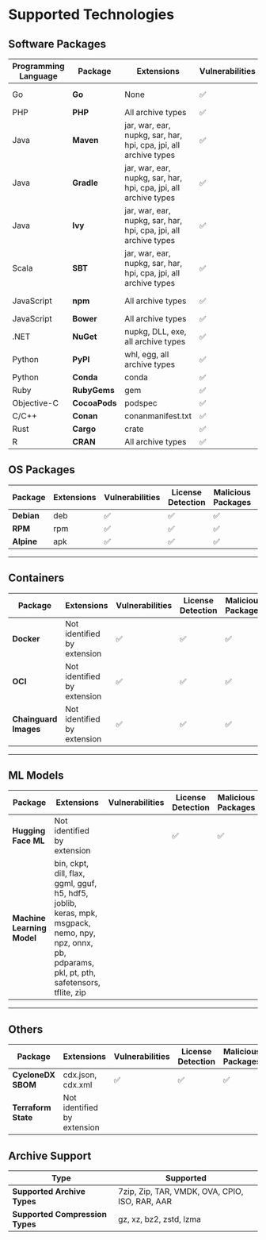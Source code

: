 # Supported Technologies



## Software Packages

<table data-full-width="true"><thead><tr><th width="119">Programming Language</th><th>Package</th><th width="179">Extensions</th><th>Vulnerabilities</th><th width="309">License Detection</th><th>Malicious Packages</th><th>Operational Risk</th><th>Dependencies</th></tr></thead><tbody><tr><td>Go</td><td><strong>Go</strong></td><td>None</td><td><span data-gb-custom-inline data-tag="emoji" data-code="2705">✅</span></td><td><span data-gb-custom-inline data-tag="emoji" data-code="2705">✅</span></td><td><span data-gb-custom-inline data-tag="emoji" data-code="2705">✅</span></td><td></td><td>Docker/OCI Only</td></tr><tr><td>PHP</td><td><strong>PHP</strong></td><td>All archive types</td><td><span data-gb-custom-inline data-tag="emoji" data-code="2705">✅</span></td><td><span data-gb-custom-inline data-tag="emoji" data-code="2705">✅</span></td><td><span data-gb-custom-inline data-tag="emoji" data-code="2705">✅</span></td><td></td><td></td></tr><tr><td>Java</td><td><strong>Maven</strong></td><td>jar, war, ear, nupkg, sar, har, hpi, cpa, jpi, all archive types</td><td><span data-gb-custom-inline data-tag="emoji" data-code="2705">✅</span></td><td><span data-gb-custom-inline data-tag="emoji" data-code="2705">✅</span></td><td><span data-gb-custom-inline data-tag="emoji" data-code="2705">✅</span></td><td><span data-gb-custom-inline data-tag="emoji" data-code="2705">✅</span></td><td>Docker/OCI Only</td></tr><tr><td>Java</td><td><strong>Gradle</strong></td><td>jar, war, ear, nupkg, sar, har, hpi, cpa, jpi, all archive types</td><td><span data-gb-custom-inline data-tag="emoji" data-code="2705">✅</span></td><td><span data-gb-custom-inline data-tag="emoji" data-code="2705">✅</span></td><td><span data-gb-custom-inline data-tag="emoji" data-code="2705">✅</span></td><td></td><td></td></tr><tr><td>Java</td><td><strong>Ivy</strong></td><td>jar, war, ear, nupkg, sar, har, hpi, cpa, jpi, all archive types</td><td><span data-gb-custom-inline data-tag="emoji" data-code="2705">✅</span></td><td><span data-gb-custom-inline data-tag="emoji" data-code="2705">✅</span></td><td><span data-gb-custom-inline data-tag="emoji" data-code="2705">✅</span></td><td></td><td></td></tr><tr><td>Scala</td><td><strong>SBT</strong></td><td>jar, war, ear, nupkg, sar, har, hpi, cpa, jpi, all archive types</td><td><span data-gb-custom-inline data-tag="emoji" data-code="2705">✅</span></td><td><span data-gb-custom-inline data-tag="emoji" data-code="2705">✅</span></td><td><span data-gb-custom-inline data-tag="emoji" data-code="2705">✅</span></td><td></td><td></td></tr><tr><td>JavaScript</td><td><strong>npm</strong></td><td>All archive types</td><td><span data-gb-custom-inline data-tag="emoji" data-code="2705">✅</span></td><td><span data-gb-custom-inline data-tag="emoji" data-code="2705">✅</span></td><td><span data-gb-custom-inline data-tag="emoji" data-code="2705">✅</span></td><td><span data-gb-custom-inline data-tag="emoji" data-code="2705">✅</span></td><td>Docker/OCI Only</td></tr><tr><td>JavaScript</td><td><strong>Bower</strong></td><td>All archive types</td><td><span data-gb-custom-inline data-tag="emoji" data-code="2705">✅</span></td><td><span data-gb-custom-inline data-tag="emoji" data-code="2705">✅</span></td><td><span data-gb-custom-inline data-tag="emoji" data-code="2705">✅</span></td><td></td><td></td></tr><tr><td>.NET</td><td><strong>NuGet</strong></td><td>nupkg, DLL, exe, all archive types</td><td><span data-gb-custom-inline data-tag="emoji" data-code="2705">✅</span></td><td><span data-gb-custom-inline data-tag="emoji" data-code="2705">✅</span></td><td><span data-gb-custom-inline data-tag="emoji" data-code="2705">✅</span></td><td></td><td></td></tr><tr><td>Python</td><td><strong>PyPI</strong></td><td>whl, egg, all archive types</td><td><span data-gb-custom-inline data-tag="emoji" data-code="2705">✅</span></td><td><span data-gb-custom-inline data-tag="emoji" data-code="2705">✅</span></td><td><span data-gb-custom-inline data-tag="emoji" data-code="2705">✅</span></td><td></td><td>Docker/OCI Only</td></tr><tr><td>Python</td><td><strong>Conda</strong></td><td>conda</td><td><span data-gb-custom-inline data-tag="emoji" data-code="2705">✅</span></td><td><span data-gb-custom-inline data-tag="emoji" data-code="2705">✅</span></td><td><span data-gb-custom-inline data-tag="emoji" data-code="2705">✅</span></td><td></td><td></td></tr><tr><td>Ruby</td><td><strong>RubyGems</strong></td><td>gem</td><td><span data-gb-custom-inline data-tag="emoji" data-code="2705">✅</span></td><td><span data-gb-custom-inline data-tag="emoji" data-code="2705">✅</span></td><td><span data-gb-custom-inline data-tag="emoji" data-code="2705">✅</span></td><td></td><td></td></tr><tr><td>Objective-C</td><td><strong>CocoaPods</strong></td><td>podspec</td><td><span data-gb-custom-inline data-tag="emoji" data-code="2705">✅</span></td><td><span data-gb-custom-inline data-tag="emoji" data-code="2705">✅</span></td><td></td><td></td><td></td></tr><tr><td>C/C++</td><td><strong>Conan</strong></td><td>conanmanifest.txt</td><td><span data-gb-custom-inline data-tag="emoji" data-code="2705">✅</span></td><td><span data-gb-custom-inline data-tag="emoji" data-code="2705">✅</span></td><td><span data-gb-custom-inline data-tag="emoji" data-code="2705">✅</span></td><td></td><td></td></tr><tr><td>Rust</td><td><strong>Cargo</strong></td><td>crate</td><td><span data-gb-custom-inline data-tag="emoji" data-code="2705">✅</span></td><td><span data-gb-custom-inline data-tag="emoji" data-code="2705">✅</span></td><td><span data-gb-custom-inline data-tag="emoji" data-code="2705">✅</span></td><td></td><td></td></tr><tr><td>R</td><td><strong>CRAN</strong></td><td>All archive types</td><td><span data-gb-custom-inline data-tag="emoji" data-code="2705">✅</span></td><td><span data-gb-custom-inline data-tag="emoji" data-code="2705">✅</span></td><td><span data-gb-custom-inline data-tag="emoji" data-code="2705">✅</span></td><td></td><td></td></tr></tbody></table>

## OS Packages

<table data-full-width="true"><thead><tr><th>Package</th><th>Extensions</th><th>Vulnerabilities</th><th>License Detection</th><th>Malicious Packages</th><th>Operational Risk</th></tr></thead><tbody><tr><td><strong>Debian</strong></td><td>deb</td><td><span data-gb-custom-inline data-tag="emoji" data-code="2705">✅</span></td><td><span data-gb-custom-inline data-tag="emoji" data-code="2705">✅</span></td><td><span data-gb-custom-inline data-tag="emoji" data-code="2705">✅</span></td><td></td></tr><tr><td><strong>RPM</strong></td><td>rpm</td><td><span data-gb-custom-inline data-tag="emoji" data-code="2705">✅</span></td><td><span data-gb-custom-inline data-tag="emoji" data-code="2705">✅</span></td><td><span data-gb-custom-inline data-tag="emoji" data-code="2705">✅</span></td><td></td></tr><tr><td><strong>Alpine</strong></td><td>apk</td><td><span data-gb-custom-inline data-tag="emoji" data-code="2705">✅</span></td><td><span data-gb-custom-inline data-tag="emoji" data-code="2705">✅</span></td><td><span data-gb-custom-inline data-tag="emoji" data-code="2705">✅</span></td><td></td></tr></tbody></table>

***

## Containers

<table data-full-width="true"><thead><tr><th>Package</th><th>Extensions</th><th>Vulnerabilities</th><th>License Detection</th><th>Malicious Packages</th><th>Operational Risk</th></tr></thead><tbody><tr><td><strong>Docker</strong></td><td>Not identified by extension</td><td><span data-gb-custom-inline data-tag="emoji" data-code="2705">✅</span></td><td><span data-gb-custom-inline data-tag="emoji" data-code="2705">✅</span></td><td><span data-gb-custom-inline data-tag="emoji" data-code="2705">✅</span></td><td></td></tr><tr><td><strong>OCI</strong></td><td>Not identified by extension</td><td><span data-gb-custom-inline data-tag="emoji" data-code="2705">✅</span></td><td><span data-gb-custom-inline data-tag="emoji" data-code="2705">✅</span></td><td><span data-gb-custom-inline data-tag="emoji" data-code="2705">✅</span></td><td></td></tr><tr><td><strong>Chainguard Images</strong></td><td>Not identified by extension</td><td><span data-gb-custom-inline data-tag="emoji" data-code="2705">✅</span></td><td><span data-gb-custom-inline data-tag="emoji" data-code="2705">✅</span></td><td><span data-gb-custom-inline data-tag="emoji" data-code="2705">✅</span></td><td></td></tr></tbody></table>

***

## ML Models

<table data-full-width="true"><thead><tr><th>Package</th><th>Extensions</th><th>Vulnerabilities</th><th>License Detection</th><th>Malicious Packages</th><th>Operational Risk</th></tr></thead><tbody><tr><td><strong>Hugging Face ML</strong></td><td>Not identified by extension</td><td></td><td><span data-gb-custom-inline data-tag="emoji" data-code="2705">✅</span></td><td><span data-gb-custom-inline data-tag="emoji" data-code="2705">✅</span></td><td></td></tr><tr><td><strong>Machine Learning Model</strong></td><td>bin, ckpt, dill, flax, ggml, gguf, h5, hdf5, joblib, keras, mpk, msgpack, nemo, npy, npz, onnx, pb, pdparams, pkl, pt, pth, safetensors, tflite, zip</td><td></td><td></td><td></td><td><span data-gb-custom-inline data-tag="emoji" data-code="2705">✅</span></td></tr></tbody></table>

***

## Others

<table data-full-width="true"><thead><tr><th>Package</th><th>Extensions</th><th>Vulnerabilities</th><th>License Detection</th><th>Malicious Packages</th><th>Operational Risk</th><th>Dependencies</th></tr></thead><tbody><tr><td><strong>CycloneDX SBOM</strong></td><td>cdx.json, cdx.xml</td><td><span data-gb-custom-inline data-tag="emoji" data-code="2705">✅</span></td><td><span data-gb-custom-inline data-tag="emoji" data-code="2705">✅</span></td><td><span data-gb-custom-inline data-tag="emoji" data-code="2705">✅</span></td><td></td><td><span data-gb-custom-inline data-tag="emoji" data-code="2705">✅</span></td></tr><tr><td><strong>Terraform State</strong></td><td>Not identified by extension</td><td></td><td></td><td></td><td></td><td></td></tr></tbody></table>

## Archive Support

| Type                            | Supported                                      |
| ------------------------------- | ---------------------------------------------- |
| **Supported Archive Types**     | 7zip, Zip, TAR, VMDK, OVA, CPIO, ISO, RAR, AAR |
| **Supported Compression Types** | gz, xz, bz2, zstd, lzma                        |
